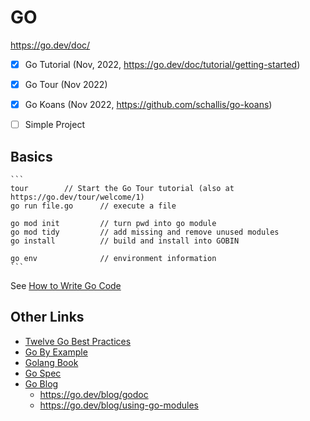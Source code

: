 # GO

https://go.dev/doc/

- [x] Go Tutorial (Nov, 2022, https://go.dev/doc/tutorial/getting-started)
- [x] Go Tour (Nov 2022)
- [x] Go Koans (Nov 2022, https://github.com/schallis/go-koans)
- [ ] Simple Project



## Basics

	```
	tour		// Start the Go Tour tutorial (also at https://go.dev/tour/welcome/1)
	go run file.go		// execute a file

	go mod init 		// turn pwd into go module
	go mod tidy 		// add missing and remove unused modules
	go install			// build and install into GOBIN

	go env				// environment information
	```


See [How to Write Go Code](https://go.dev/doc/code#Introduction)

## Other Links

- [Twelve Go Best Practices](https://go.dev/talks/2013/bestpractices.slide#1)
- [Go By Example](https://gobyexample.com)
- [Golang Book](https://www.golang-book.com/books/intro)
- [Go Spec](https://go.dev/ref/spec)
- [Go Blog](https://go.dev/blog/)
	- https://go.dev/blog/godoc
	- https://go.dev/blog/using-go-modules